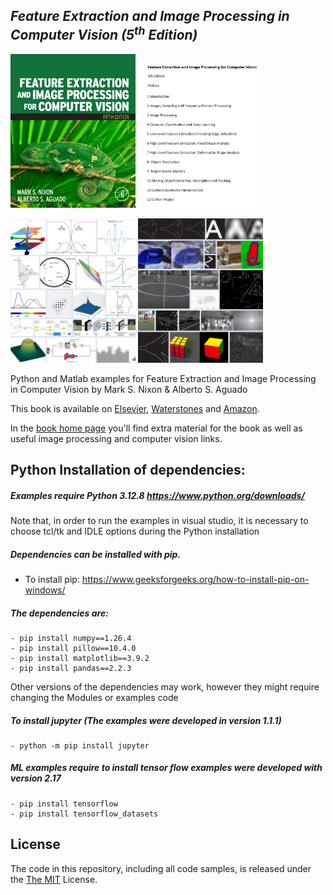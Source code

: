 ## *Feature Extraction and Image Processing in Computer Vision (5<sup>th</sup> Edition)*

<p>

<img src="https://github.com/Nixon-Aguado/5th-Edition-Feature-Extraction-and-Image-Processing-Book-Examples/blob/main/ReadmeImages/BookCover.png" width="200"  />

<img src="https://github.com/Nixon-Aguado/5th-Edition-Feature-Extraction-and-Image-Processing-Book-Examples/blob/main/ReadmeImages/Contents.png" width="200"  />
</p>

<p>
<img src="https://github.com/Nixon-Aguado/5th-Edition-Feature-Extraction-and-Image-Processing-Book-Examples/blob/main/ReadmeImages/c1.png" width="200"  />

<img src="https://github.com/Nixon-Aguado/5th-Edition-Feature-Extraction-and-Image-Processing-Book-Examples/blob/main/ReadmeImages/c2.png" width="200"  />
</p>

Python and Matlab examples for Feature Extraction and Image Processing in Computer Vision by Mark S. Nixon & Alberto S. Aguado

This book is available on [Elsevier](https://www.elsevier.com/books/feature-extraction-and-image-processing-for-computer-vision/nixon/978-0-12-814976-8), [Waterstones](https://www.waterstones.com/book/feature-extraction-and-image-processing-for-computer-vision/9780128149768) and [Amazon](https://www.amazon.co.uk/Feature-Extraction-Processing-Computer-Vision/dp/0128149760/ref=sr_1_2?keywords=feature+extraction+%26+image+processing+for+computer+vision&qid=1562229299&s=gateway&sr=8-2).

In the [book home page](https://www.southampton.ac.uk/~msn/book/) you'll find extra material for the book as well as useful image processing and computer vision links.

## Python Installation of dependencies:

##### Examples require Python 3.12.8 https://www.python.org/downloads/
Note that, in order to run the examples in visual studio, it is necessary to choose tcl/tk and IDLE options during the Python installation

##### Dependencies can be installed with pip. <br/>
- To install pip: https://www.geeksforgeeks.org/how-to-install-pip-on-windows/ <br/>

##### The dependencies are:<br/>
	- pip install numpy==1.26.4
	- pip install pillow==10.4.0
	- pip install matplotlib==3.9.2
	- pip install pandas==2.2.3

 Other versions of the dependencies may work, however they might require changing the Modules or examples code

##### To install jupyter (The examples were developed in version 1.1.1)
	- python -m pip install jupyter  

##### ML examples require to install tensor flow examples were developed with version 2.17
	- pip install tensorflow 
	- pip install tensorflow_datasets

## License
The code in this repository, including all code samples, is released under the [The MIT](https://opensource.org/licenses/MIT) License.

